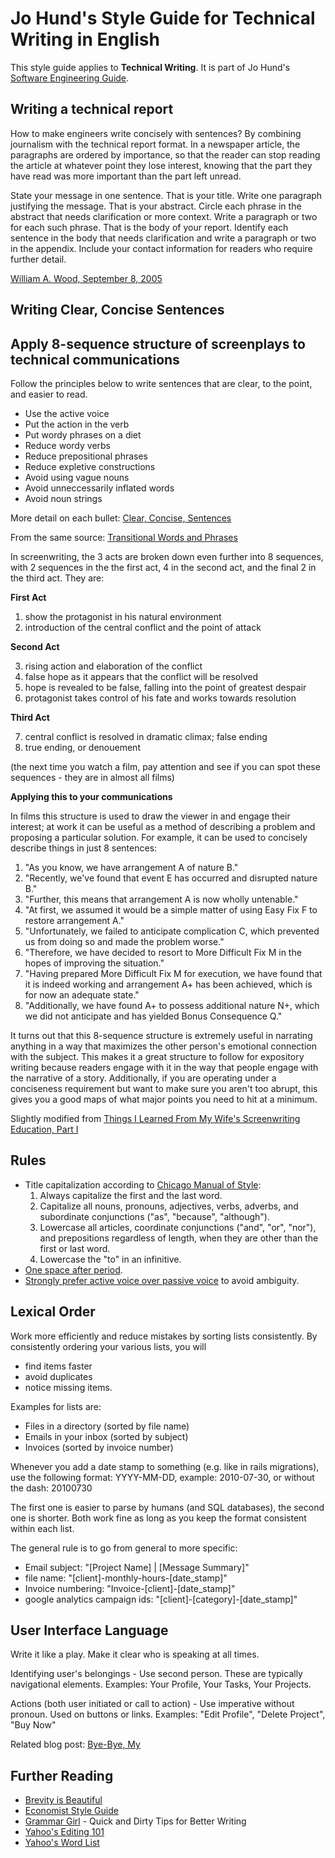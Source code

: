 Jo Hund's Style Guide for Technical Writing in English
======================================================

This style guide applies to **Technical Writing**. It is part of Jo Hund's
[Software Engineering Guide](http://github.com/jhund/software_engineering_guide).



Writing a technical report
--------------------------

How to make engineers write concisely with sentences? By combining journalism with the technical
report format. In a newspaper article, the paragraphs are ordered by importance, so that the reader
can stop reading the article at whatever point they lose interest, knowing that the part they have
read was more important than the part left unread.

State your message in one sentence. That is your title. Write one paragraph justifying the message.
That is your abstract. Circle each phrase in the abstract that needs clarification or more context.
Write a paragraph or two for each such phrase. That is the body of your report. Identify each
sentence in the body that needs clarification and write a paragraph or two in the appendix. Include
your contact information for readers who require further detail.

[William A. Wood, September 8, 2005](http://www.edwardtufte.com/bboard/q-and-a-fetch-msg?msg_id=0001yB)


Writing Clear, Concise Sentences
----


Apply 8-sequence structure of screenplays to technical communications
---------------------------------------------------------------------

Follow the principles below to write sentences that are clear, to the point, and easier to read.

* Use the active voice
* Put the action in the verb
* Put wordy phrases on a diet
* Reduce wordy verbs
* Reduce prepositional phrases
* Reduce expletive constructions
* Avoid using vague nouns
* Avoid unneccessarily inflated words
* Avoid noun strings

More detail on each bullet: [Clear, Concise, Sentences](http://writing.wisc.edu/Handbook/ClearConciseSentences.html)

From the same source: [Transitional Words and Phrases](http://writing.wisc.edu/Handbook/Transitions.html)

In screenwriting, the 3 acts are broken down even further into 8 sequences, with 2 sequences in the
the first act, 4 in the second act, and the final 2 in the third act. They are:

**First Act**

1. show the protagonist in his natural environment
2. introduction of the central conflict and the point of attack

**Second Act**

3. rising action and elaboration of the conflict
4. false hope as it appears that the conflict will be resolved
5. hope is revealed to be false, falling into the point of greatest despair
6. protagonist takes control of his fate and works towards resolution

**Third Act**

7. central conflict is resolved in dramatic climax; false ending
8. true ending, or denouement

(the next time you watch a film, pay attention and see if you can spot these sequences - they are in
almost all films)

**Applying this to your communications**

In films this structure is used to draw the viewer in and engage their interest; at work it can be
useful as a method of describing a problem and proposing a particular solution. For example, it can
be used to concisely describe things in just 8 sentences:

1. "As you know, we have arrangement A of nature B."
2. "Recently, we've found that event E has occurred and disrupted nature B."
3. "Further, this means that arrangement A is now wholly untenable."
4. "At first, we assumed it would be a simple matter of using Easy Fix F to restore arrangement A."
5. "Unfortunately, we failed to anticipate complication C, which prevented us from doing so and made
   the problem worse."
6. "Therefore, we have decided to resort to More Difficult Fix M in the hopes of improving the
   situation."
7. "Having prepared More Difficult Fix M for execution, we have found that it is indeed working and
   arrangement A+ has been achieved, which is for now an adequate state."
8. "Additionally, we have found A+ to possess additional nature N+, which we did not anticipate and
   has yielded Bonus Consequence Q."

It turns out that this 8-sequence structure is extremely useful in narrating anything in a way that
maximizes the other person's emotional connection with the subject. This makes it a great structure
to follow for expository writing because readers engage with it in the way that people engage with
the narrative of a story. Additionally, if you are operating under a conciseness requirement but
want to make sure you aren't too abrupt, this gives you a good maps of what major points you need to
hit at a minimum.

Slightly modified from [Things I Learned From My Wife's Screenwriting Education, Part I](http://algeri-wong.com/yishan/things-i-learned-from-my-wifes-screenwriting-education-part-i.html)


Rules
-----

 *  Title capitalization according to [Chicago Manual of Style][1]:
    1. Always capitalize the first and the last word.
    2. Capitalize all nouns, pronouns, adjectives, verbs, adverbs, and subordinate conjunctions
       ("as", "because", "although").
    3. Lowercase all articles, coordinate conjunctions ("and", "or", "nor"), and prepositions
       regardless of length, when they are other than the first or last word.
    4. Lowercase the "to" in an infinitive.
 *  [One space after period][2].
 *  [Strongly prefer active voice over passive voice][3] to avoid ambiguity.

[1]: http://www.writersblock.ca/tips/monthtip/tipmar98.htm  "Capitalization in Titles"
[2]: http://grammar.quickanddirtytips.com/spaces-period-end-of-sentence.aspx  "Grammar Girl on Spaces After a Period"
[3]: http://grammar.quickanddirtytips.com/active-voice-versus-passive-voice.aspx  "Grammar Girl on Active Voice"



Lexical Order
-------------

Work more efficiently and reduce mistakes by sorting lists consistently. By consistently ordering
your various lists, you will

* find items faster
* avoid duplicates
* notice missing items.

Examples for lists are:

* Files in a directory (sorted by file name)
* Emails in your inbox (sorted by subject)
* Invoices (sorted by invoice number)

Whenever you add a date stamp to something (e.g. like in rails migrations), use the following format:
YYYY-MM-DD, example: 2010-07-30, or without the dash: 20100730

The first one is easier to parse by humans (and SQL databases), the second one is shorter. Both
work fine as long as you keep the format consistent within each list.

The general rule is to go from general to more specific:

* Email subject: "[Project Name] | [Message Summary]"
* file name: "[client]-monthly-hours-[date_stamp]"
* Invoice numbering: "Invoice-[client]-[date_stamp]"
* google analytics campaign ids: "[client]-[category]-[date_stamp]"



User Interface Language
-----------------------

Write it like a play. Make it clear who is speaking at all times.

Identifying user's belongings - Use second person. These are typically navigational elements.
Examples: Your Profile, Your Tasks, Your Projects.

Actions (both user initiated or call to action) - Use imperative without pronoun. Used on buttons or
links.
Examples: "Edit Profile", "Delete Project", "Buy Now"

Related blog post: [Bye-Bye, My](http://weblog.muledesign.com/2010/06/unsuck_it_special_byebye_my.php)



Further Reading
---------------

* [Brevity is Beautiful](http://betterexplained.com/articles/brevity-is-beautiful/)
* [Economist Style Guide](http://www.economist.com/research/StyleGuide/)
* [Grammar Girl](http://grammar.quickanddirtytips.com/) - Quick and Dirty Tips for Better Writing
* [Yahoo's Editing 101](http://styleguide.yahoo.com/editing)
* [Yahoo's Word List](http://styleguide.yahoo.com/word-list)
